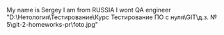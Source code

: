 My name is Sergey
I am from RUSSIA
I wont QA engineer
"D:\Нетология\Тестирование\Курс Тестирование ПО с нуля\GIT\д.з. № 5\git-2-homeworks-pr\foto.jpg"
